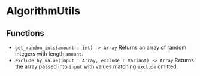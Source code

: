 # AlgorithmUtils

## Functions
* `get_random_ints(amount : int) -> Array` Returns an array of random integers with length `amount`.
* `exclude_by_value(input : Array, exclude : Variant) -> Array` Returns the array passed into `input` with values matching `exclude` omitted.
